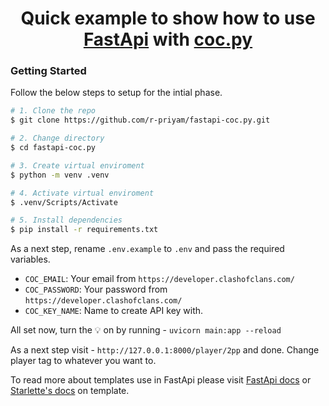 <h1 align="center">
Quick example to show how to use <a href="https://github.com/tiangolo/fastapi" target="_blank">FastApi</a> with <a href="https://github.com/mathsman5133/coc.py" target="_blank">coc.py</a>
</h1>

### Getting Started

Follow the below steps to setup for the intial phase.

```bash
# 1. Clone the repo
$ git clone https://github.com/r-priyam/fastapi-coc.py.git

# 2. Change directory
$ cd fastapi-coc.py

# 3. Create virtual enviroment
$ python -m venv .venv

# 4. Activate virtual enviroment
$ .venv/Scripts/Activate

# 5. Install dependencies
$ pip install -r requirements.txt
```

As a next step, rename `.env.example` to `.env` and pass the required variables.

- `COC_EMAIL`: Your email from `https://developer.clashofclans.com/`
- `COC_PASSWORD`: Your password from `https://developer.clashofclans.com/`
- `COC_KEY_NAME`: Name to create API key with.

All set now, turn the 💡 on by running - `uvicorn main:app --reload`

As a next step visit - `http://127.0.0.1:8000/player/2pp` and done. Change player tag to whatever you want to.

To read more about templates use in FastApi please visit [FastApi docs](https://fastapi.tiangolo.com/advanced/templates/) or [Starlette's docs](https://www.starlette.io/templates/) on template.

